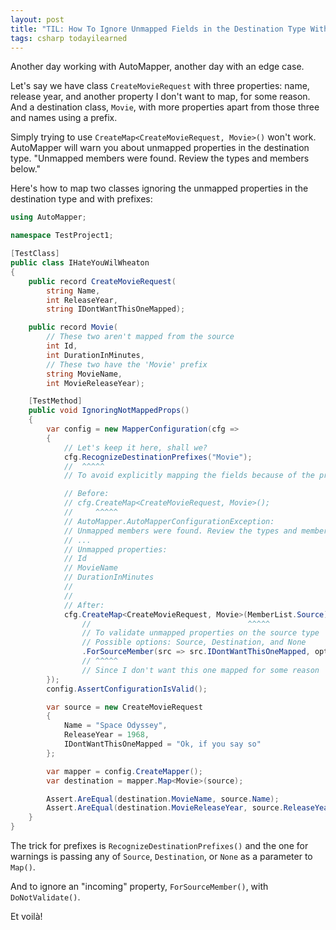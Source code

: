 ```yaml
---
layout: post
title: "TIL: How To Ignore Unmapped Fields in the Destination Type With AutoMapper"
tags: csharp todayilearned
---
```


Another day working with AutoMapper, another day with an edge case.

Let's say we have class `CreateMovieRequest` with three properties: name, release year, and another property I don't want to map, for some reason. And a destination class, `Movie`, with more properties apart from those three and names using a prefix.

Simply trying to use `CreateMap<CreateMovieRequest, Movie>()` won't work. AutoMapper will warn you about unmapped properties in the destination type. "Unmapped members were found. Review the types and members below."

Here's how to map two classes ignoring the unmapped properties in the destination type and with prefixes:

```csharp
using AutoMapper;

namespace TestProject1;

[TestClass]
public class IHateYouWilWheaton
{
    public record CreateMovieRequest(
        string Name,
        int ReleaseYear,
        string IDontWantThisOneMapped);

    public record Movie(
        // These two aren't mapped from the source
        int Id,
        int DurationInMinutes,
        // These two have the 'Movie' prefix
        string MovieName,
        int MovieReleaseYear);

    [TestMethod]
    public void IgnoringNotMappedProps()
    {
        var config = new MapperConfiguration(cfg =>
        {
            // Let's keep it here, shall we?
            cfg.RecognizeDestinationPrefixes("Movie");
            //  ^^^^^
            // To avoid explicitly mapping the fields because of the prefix

            // Before:
            // cfg.CreateMap<CreateMovieRequest, Movie>();
            //     ^^^^^
            // AutoMapper.AutoMapperConfigurationException: 
            // Unmapped members were found. Review the types and members below.
            // ...
            // Unmapped properties:
            // Id
            // MovieName
            // DurationInMinutes
            //
            //
            // After:
            cfg.CreateMap<CreateMovieRequest, Movie>(MemberList.Source)
                //                                   ^^^^^
                // To validate unmapped properties on the source type
                // Possible options: Source, Destination, and None			
                .ForSourceMember(src => src.IDontWantThisOneMapped, opt => opt.DoNotValidate());
                // ^^^^^
                // Since I don't want this one mapped for some reason
        });
        config.AssertConfigurationIsValid();

        var source = new CreateMovieRequest
        {
            Name = "Space Odyssey",
            ReleaseYear = 1968,
            IDontWantThisOneMapped = "Ok, if you say so"
        };

        var mapper = config.CreateMapper();
        var destination = mapper.Map<Movie>(source);

        Assert.AreEqual(destination.MovieName, source.Name);
        Assert.AreEqual(destination.MovieReleaseYear, source.ReleaseYear);
    }
}
```

The trick for prefixes is `RecognizeDestinationPrefixes()` and the one for warnings is passing any of `Source`, `Destination`, or `None` as a parameter to `Map()`.

And to ignore an "incoming" property, `ForSourceMember()`, with `DoNotValidate()`.

Et voilà!
